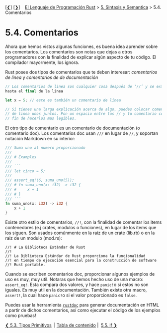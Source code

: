 [[❮]](ch05-03-primitive-types.md)
[[❯]](ch05-05-if.md)
&nbsp;&nbsp;
[El Lenguaje de Programación Rust](_index.md) >
[5. Sintaxis y Semantica](ch05-00-syntax-and-semantics.md) > 5.4. Comentarios

# 5.4. Comentarios

Ahora que hemos vistos algunas funciones, es buena idea aprender sobre los
comentarios. Los comentarios son notas que dejas a otros programadores con la
finalidad de explicar algún aspecto de tu código. El compilador mayormente, los
ignora.

Rust posee dos tipos de comentarios que te deben interesar:
*comentarios de linea* y *comentarios de de documentación*

```rust
// Los comentarios de linea son cualquier cosa después de ‘//’ y se extienden
hasta el final de la linea

let x = 5; // este es también un comentario de linea

// Si tienes una larga explicación acerca de algo, puedes colocar comentarios
// de linea unos juntos. Pon un espacio entre tus // y tu comentario con el
// fin de hacerlos mas legibles.
```

El otro tipo de comentario es un comentario de documentación (o comentario doc).
Los comentarios doc usan  `///` en lugar de `//`, y soportan notación Markdown
en su interior:

```rust
/// Suma uno al numero proporcionado
///
/// # Examples
///
/// ```
/// let cinco = 5;
///
/// assert_eq!(6, suma_uno(5));
/// # fn suma_uno(x: i32) -> i32 {
/// #     x + 1
/// # }
/// ```
fn suma_uno(x: i32) -> i32 {
    x + 1
}
```

Existe otro estilo de comentarios, `//!`, con la finalidad de comentar los items
contenedores (e.j crates, modulos o funciones), en lugar de los items que los
siguen. Son usados comúnmente en la raiz de un crate (lib.rb) o en la raiz de un
modulo (mod.rs):

```
//! # La Biblioteca Estándar de Rust
//!
//! La Biblioteca Estándar de Rust proporciona la funcionalidad
//! en tiempo de ejecución esencial para la construcción de software
//! Rust portable.
```

Cuando se escriben comentarios doc, proporcionar algunos ejemplos de uso es muy,
muy util. Notaras que hemos hecho uso de una macro: `assert_eq!`. Esta compara
dos valores, y hace `panic!`o si estos no son iguales. Es muy util en la
documentación. También existe otra macro, `assert!`, la cual hace `panic!`o si
el valor proporcionado es `false`.

Puedes usar la herramienta [`rustdoc`](documentation.html) para generar
documentación en HTML a partir de dichos comentarios, así como ejecutar el
código de los ejemplos como pruebas!

[❮ 5.3. Tipos Primitivos](ch05-03-primitive-types.md)
&nbsp;|&nbsp;[Tabla de contenido](_index.md)&nbsp;|&nbsp;
[5.5. if ❯](ch05-05-if.md)
